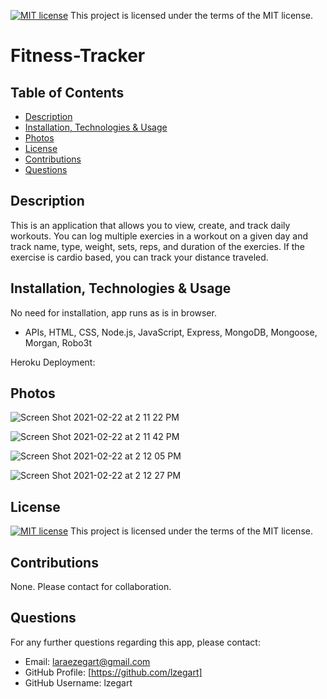 [![MIT license](https://img.shields.io/badge/License-MIT-blue.svg)](https://lbesson.mit-license.org/)  This project is licensed under the terms of the MIT license. 

  # Fitness-Tracker

  ## Table of Contents
  * [Description](#description)
  * [Installation, Technologies & Usage](#installation-technologies-&-usage) 
  * [Photos](#photos)
  * [License](#license)
  * [Contributions](#contributions)
  * [Questions](#questions)

  ## Description
  This is an application that allows you to view, create, and track daily workouts. You can log multiple exercies in a workout on a given day and track name, type, weight, sets, reps, and duration of the exercies. If the exercise is cardio based, you can track your distance traveled.

  ## Installation, Technologies & Usage
  No need for installation, app runs as is in browser. 
  *  APIs, HTML, CSS, Node.js, JavaScript, Express, MongoDB, Mongoose, Morgan, Robo3t

  Heroku Deployment:

  ## Photos
  ![Screen Shot 2021-02-22 at 2 11 22 PM](https://user-images.githubusercontent.com/71571952/108777278-67702600-7518-11eb-8bd1-60faec18b7c1.png)

  ![Screen Shot 2021-02-22 at 2 11 42 PM](https://user-images.githubusercontent.com/71571952/108777360-8bcc0280-7518-11eb-99c7-9a41ffcf4c3b.png)

  ![Screen Shot 2021-02-22 at 2 12 05 PM](https://user-images.githubusercontent.com/71571952/108777403-9be3e200-7518-11eb-8e88-e1d022e5bf9d.png)

  ![Screen Shot 2021-02-22 at 2 12 27 PM](https://user-images.githubusercontent.com/71571952/108777452-aaca9480-7518-11eb-8940-5cfea8d990a3.png)

  ## License
  [![MIT license](https://img.shields.io/badge/License-MIT-blue.svg)](https://lbesson.mit-license.org/)  This project is licensed under the terms of the MIT license.

  ## Contributions
  None. Please contact for collaboration. 

  ## Questions
  For any further questions regarding this app, please contact:
  * Email: laraezegart@gmail.com
  * GitHub Profile: [https://github.com/lzegart]
  * GitHub Username: lzegart
  